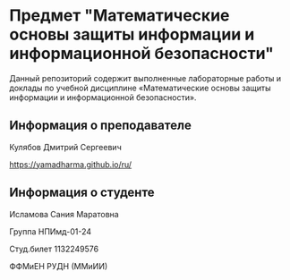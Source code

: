 # Предмет "Математические основы защиты информации и информационной безопасности"

Данный репозиторий содержит выполненные лабораторные работы и доклады по учебной дисциплине «Математические основы защиты информации и информационной безопасности».

## Информация о преподавателе
Кулябов Дмитрий Сергеевич

https://yamadharma.github.io/ru/

## Информация о студенте
Исламова Сания Маратовна

Группа НПИмд-01-24

Студ.билет 1132249576

ФФМиЕН РУДН (ММиИИ)
